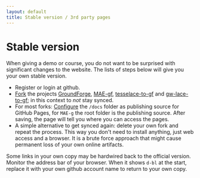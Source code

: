 ```yaml
---
layout: default
title: Stable version / 3rd party pages
---
```


Stable version
==============

When giving a demo or course, you do not want to be surprised with significant changes to the website.
The lists of steps below will give you your own stable version.

* Register or login at github.
* [Fork] the projects
  [GroundForge](https://github.com/d-bl/GroundForge),
  [MAE-gf](https://github.com/d-bl/MAE-gf),
  [tesselace-to-gf](https://github.com/d-bl/tesselace-to-gf) and
  [gw-lace-to-gf](https://github.com/d-bl/gw-lace-to-gf);
  in this context to _not_ stay synced.
* For most forks: [Configure] the `/docs` folder as publishing source for GitHub Pages,
  for `MAE-g` the root folder is the publishing source.
  After saving, the page will tell you where you can access the pages.
* A simple alternative to get synced again:
  delete your own fork and repeat the process.
  This way you don't need to install anything, just web access and a browser.
  It is a brute force approach that might cause permanent loss of your own online artifacts.

[Configure]: https://help.github.com/en/articles/configuring-a-publishing-source-for-github-pages
[Fork]: https://help.github.com/en/articles/fork-a-repo#fork-an-example-repository

Some links in your own copy may be hardwired back to the official version.
Monitor the address bar of your browser.
When it shows `d-bl` at the start, replace it with your own github account name to return to your own copy.
